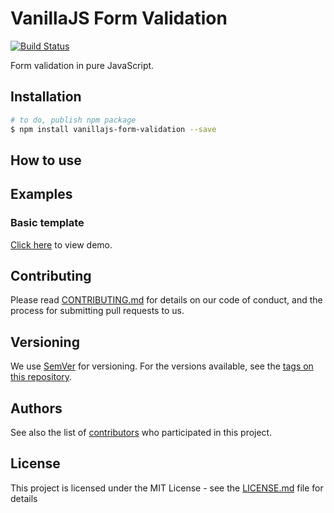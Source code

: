 # VanillaJS Form Validation

[![Build Status](https://travis-ci.org/ederssouza/vanillajs-form-validation.svg?branch=master)](https://travis-ci.org/ederssouza/vanillajs-form-validation)

Form validation in pure JavaScript.

## Installation

```bash
# to do, publish npm package
$ npm install vanillajs-form-validation --save
```

## How to use

## Examples

### Basic template

[Click here](https://ederssouza.github.io/vanillajs-form-validation/) to view demo.

## Contributing

Please read [CONTRIBUTING.md](https://gist.github.com/PurpleBooth/b24679402957c63ec426) for details on our code of conduct, and the process for submitting pull requests to us.

## Versioning

We use [SemVer](http://semver.org/) for versioning. For the versions available, see the [tags on this repository](https://github.com/ederssouza/vanillajs-form-validation/tags).

## Authors

See also the list of [contributors](https://github.com/ederssouza/vanillajs-form-validation/contributors) who participated in this project.

## License

This project is licensed under the MIT License - see the [LICENSE.md](LICENSE.md) file for details
